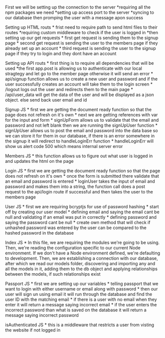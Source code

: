 First we will be setting up the connection to the server
    *requiring all the npm packages we need
    *setting up access port to the server
    *syncing to our database then promping the user with a message apon success

Setting up HTML routs
    * frist need to require path to send html files to their routes
    *requiring custom middleware to check if the user is logged in
    *then setting up our get requests
        * first get request is sending them to the signup page
        * second get request is sending the user to the members page if they already set up an account
        * third request is sending the user to the signup page if they try to login and they dont have an account

Setting up API routs
    * first thing is to require all dependencies that will be used
    *the first app.post is allowing us to authenticate with our local stragtegy and let go to the member page otherwise it will send an error
    * api/signup function allows us to create a new user and password and if the user successfully creates an account will take them to the login screen
    * /logout logs out the user and redirects them to the main page
    * /api/user_data will get the data of the user and will be displayed as a json object. else send back user email and id

Signup JS
    * first we are getting the document ready function so that the page does not refresh on it's own
    * next we are getting references with var for the input and form
    * signUpForm allows us to validate that the email and password and not left blank then we are running the signUpUser function
    * signUpUser allows us to post the email and password into the data base so we can store it for them in our database, if there is an error somewhere in the signup it will redirect to handleLoginErr function
    * handleLoginErr will show us alert code 500 which means internal server error

Members JS
    * this function allows us to figure out what user is logged in and updates the html on the page

Login JS
    * first we are getting the document ready function so that the page does not refresh on it's own
    * once the form is submitted there validate that an email and password is entered
    * loginUser takes the input of email and password and makes them into a string, the function call does a post request to the api/login route if successful and then takes the user to the members page

User JS
    * first we are requiring bcryptjs for use of password hashing
    * start off by creating our user model
    * defining email and saying the email cant be null and validating if an email was put in correctly
    * defining password and saying the password cant be null
    * create own method that will check if unhashed password was entered by the user can be compared to the hashed password in the database
    
Index JS
    * In this file, we are requiring the modules we're going to be using. Then, we're reading the configuration specific to our current Node environment. If we don't have a Node environment defined, we're defaulting to development. Then, we are establishing a connection with our database, after which we read our models folder, discovering and importing any and all the models in it, adding them to the db object and applying relationships between the models, if such relationships exist

Passport JS
    * first we are setting up our variables
    * telling passport that we want to login with either username or email along with password
    * then our user will sign un using email it will run through the database and find the user ID with the matching email
    * if there is a user with no email when they enter it will return a message saying incorrect email
    * if the user enters the incorrect password than what is saved on the database it will return a message saying incorrect password

isAuthenticated JS
    * this is a middleware that restricts a user from visting the website if not logged in 

